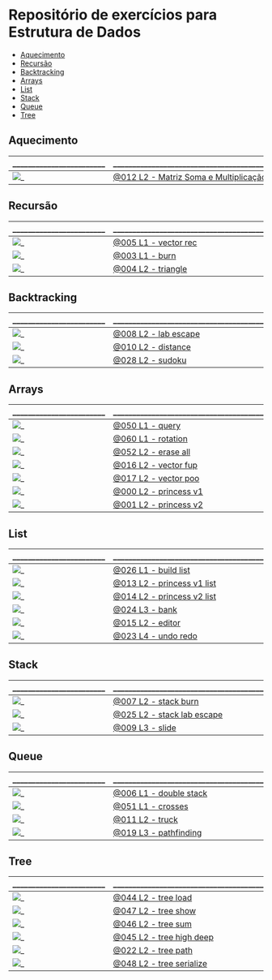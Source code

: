 
# Repositório de exercícios para Estrutura de Dados

[](toc)

- [Aquecimento](#aquecimento)
- [Recursão](#recursão)
- [Backtracking](#backtracking)
- [Arrays](#arrays)
- [List](#list)
- [Stack](#stack)
- [Queue](#queue)
- [Tree](#tree)
[](toc)

## Aquecimento

\________________________ | \_______________________________________________
------------------------- | ------------------------------------------------
![_](.thumbs/012.jpg) | [@012 L2 - Matriz Soma e Multiplicação](base/012/Readme.md#l2---matriz-soma-e-multiplicação)

## Recursão

\________________________ | \_______________________________________________
------------------------- | ------------------------------------------------
![_](.thumbs/005.jpg) | [@005 L1 - vector rec](base/005/Readme.md#l1---vector-rec)
![_](.thumbs/003.jpg) | [@003 L1 - burn](base/003/Readme.md#l1---burn)
![_](.thumbs/004.jpg) | [@004 L2 - triangle](base/004/Readme.md#l2---triangle)

## Backtracking

\________________________ | \_______________________________________________
------------------------- | ------------------------------------------------
![_](.thumbs/008.jpg) | [@008 L2 - lab escape](base/008/Readme.md#l2---lab-escape)
![_](.thumbs/010.jpg) | [@010 L2 - distance](base/010/Readme.md#l2---distance)
![_](.thumbs/028.jpg) | [@028 L2 - sudoku](base/028/Readme.md#l2---sudoku)

## Arrays

\________________________ | \_______________________________________________
------------------------- | ------------------------------------------------
![_](.thumbs/050.jpg) | [@050 L1 - query](base/050/Readme.md#l1---query)
![_](.thumbs/060.jpg) | [@060 L1 - rotation](base/060/Readme.md#l1---rotation)
![_](.thumbs/052.jpg) | [@052 L2 - erase all](base/052/Readme.md#l2---erase-all)
![_](.thumbs/016.jpg) | [@016 L2 - vector fup](base/016/Readme.md#l2---vector-fup)
![_](.thumbs/017.jpg) | [@017 L2 - vector poo](base/017/Readme.md#l2---vector-poo)
![_](.thumbs/000.jpg) | [@000 L2 - princess v1](base/000/Readme.md#l2---princess-v1)
![_](.thumbs/001.jpg) | [@001 L2 - princess v2](base/001/Readme.md#l2---princess-v2)

## List

\________________________ | \_______________________________________________
------------------------- | ------------------------------------------------
![_](.thumbs/026.jpg) | [@026 L1 - build list](base/026/Readme.md#l1---build-list)
![_](.thumbs/013.jpg) | [@013 L2 - princess v1 list](base/013/Readme.md#l2---princess-v1-list)
![_](.thumbs/014.jpg) | [@014 L2 - princess v2 list](base/014/Readme.md#l2---princess-v2-list)
![_](.thumbs/024.jpg) | [@024 L3 - bank](base/024/Readme.md#l3---bank)
![_](.thumbs/015.jpg) | [@015 L2 - editor](base/015/Readme.md#l2---editor)
![_](.thumbs/023.jpg) | [@023 L4 - undo redo](base/023/Readme.md#l4---undo-redo)

## Stack

\________________________ | \_______________________________________________
------------------------- | ------------------------------------------------
![_](.thumbs/007.jpg) | [@007 L2 - stack burn](base/007/Readme.md#l2---stack-burn)
![_](.thumbs/025.jpg) | [@025 L2 - stack lab escape](base/025/Readme.md#l2---stack-lab-escape)
![_](.thumbs/009.jpg) | [@009 L3 - slide](base/009/Readme.md#l3---slide)

## Queue

\________________________ | \_______________________________________________
------------------------- | ------------------------------------------------
![_](.thumbs/006.jpg) | [@006 L1 - double stack](base/006/Readme.md#l1---double-stack)
![_](.thumbs/051.jpg) | [@051 L1 - crosses](base/051/Readme.md#l1---crosses)
![_](.thumbs/011.jpg) | [@011 L2 - truck](base/011/Readme.md#l2---truck)
![_](.thumbs/019.jpg) | [@019 L3 - pathfinding](base/019/Readme.md#l3---pathfinding)

## Tree

\________________________ | \_______________________________________________
------------------------- | ------------------------------------------------
![_](.thumbs/044.jpg) | [@044 L2 - tree load](base/044/Readme.md#l2---tree-load)
![_](.thumbs/047.jpg) | [@047 L2 - tree show](base/047/Readme.md#l2---tree-show)
![_](.thumbs/046.jpg) | [@046 L2 - tree sum](base/046/Readme.md#l2---tree-sum)
![_](.thumbs/045.jpg) | [@045 L2 - tree high deep](base/045/Readme.md#l2---tree-high-deep)
![_](.thumbs/022.jpg) | [@022 L2 - tree path](base/022/Readme.md#l2---tree-path)
![_](.thumbs/048.jpg) | [@048 L2 - tree serialize](base/048/Readme.md#l2---tree-serialize)
